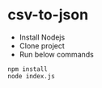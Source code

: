 # csv-to-json
- Install Nodejs
- Clone project
- Run below commands
```console
npm install  
node index.js
```
